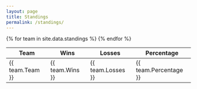 ```yaml
---
layout: page
title: Standings
permalink: /standings/
---
```


<table>
  <thead>
    <tr>
      <th>Team</th>
      <th>Wins</th>
      <th>Losses</th>
      <th>Percentage</th>
    </tr>
  </thead>

  <tbody>
    {% for team in site.data.standings %}
      <tr>
        <td class="team">{{ team.Team }}</td>
        <td class="wins-losses">{{ team.Wins }}</td>
        <td class="wins-losses">{{ team.Losses }}</td>
        <td class="percentage">{{ team.Percentage }}</td>
      </tr>
    {% endfor %}
  </tbody>
</table>
